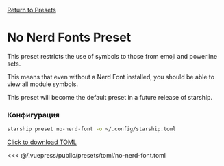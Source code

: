 [Return to Presets](./README.md#no-nerd-fonts)

# No Nerd Fonts Preset

This preset restricts the use of symbols to those from emoji and powerline sets.

This means that even without a Nerd Font installed, you should be able to view all module symbols.

This preset will become the default preset in a future release of starship.

### Конфигурация

```sh
starship preset no-nerd-font -o ~/.config/starship.toml
```

[Click to download TOML](/presets/toml/no-nerd-font.toml)

<<< @/.vuepress/public/presets/toml/no-nerd-font.toml
